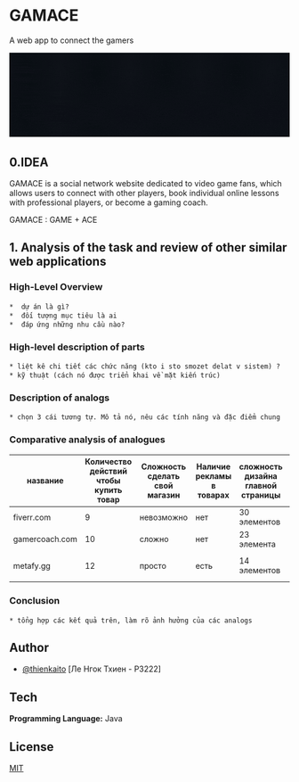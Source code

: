 
# GAMACE

A web app to connect the gamers


![Logo](https://github.com/kaitouz/ESportNetwork/blob/main/Image/logo.gif)



## 0.IDEA
GAMACE is a social network website dedicated to video game fans, 
which allows users to connect with other players, 
book individual online lessons with professional players, or become a gaming coach.

GAMACE : GAME + ACE

## 1. Analysis of the task and review of other similar web applications

### High-Level Overview
    *  dự án là gì?
    *  đối tượng mục tiêu là ai
    *  đáp ứng những nhu cầu nào? 
### High-level description of parts
    * liệt kê chi tiết các chức năng (kto i sto smozet delat v sistem) ?
    * kỹ thuật (cách nó được triển khai về mặt kiến trúc)
### Description of analogs
    * chọn 3 cái tương tự. Mô tả nó, nêu các tính năng và đặc điểm chung
    
### Comparative analysis of analogues
|название      |Количество действий чтобы купить товар |Сложность сделать свой магазин |Наличие рекламы в товарах|сложность дизайна главной страницы|техподдержка                      |возможность заказывать без регистрации|
|--------------|---------------------------------------|-------------------------------|-------------------------|----------------------------------|----------------------------------|--------------------------------------|
|fiverr.com    | 9                                     | невозможно                    |нет                      |30 элементов                      |нет                               |да                                    |
|gamercoach.com| 10                                    | сложно                        |нет                      |23 элемента                       |нет                               |да                                    |
|metafy.gg     | 12                                    | просто                        |есть                     |14 элементов                      |Есть но мне не ответили до сих пор|нет                                   |


### Conclusion
    * tổng hợp các kết quả trên, làm rõ ảnh hưởng của các analogs

## Author

- [@thienkaito](https://www.github.com/thienkaito) [Ле Нгок Тхиен - P3222]



## Tech

**Programming Language:** Java




## License

[MIT](https://choosealicense.com/licenses/mit/)
